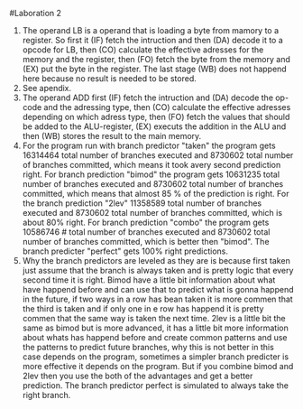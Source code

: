 #Laboration 2
  1. The operand LB is a operand that is loading a byte from mamory to a register. So first it (IF) fetch the intruction and then (DA) decode it to a opcode for LB, then (CO) calculate the effective adresses for the memory and the register, then (FO) fetch the byte from the memory and (EX) put the byte in the register. The last stage (WB) does not happend here because no result is needed to be stored.
  2. See apendix. 
  3. The operand ADD first (IF) fetch the intruction and (DA) decode the op-code and the adressing type, then (CO) calculate the effective adresses depending on which adress type, then (FO) fetch the values that should be added to the ALU-register, (EX) executs the addition in the ALU and then (WB) stores the result to the main memory.
  4. For the program run with branch predictor "taken" the program gets 16314464 total number of branches executed and 8730602 total number of branches committed, which means it took avery second prediction right. For branch prediction "bimod" the program gets 10631235 total number of branches executed and 8730602 total number of branches committed, which means that almost 85 % of the prediction is right. For the branch prediction "2lev" 11358589 total number of branches executed and 8730602 total number of branches committed, which is about 80% right. For branch prediction "combo" the program gets 10586746 # total number of branches executed and 8730602 total number of branches committed, which is better then "bimod". The branch predicter "perfect" gets 100% right predictions.
  5. Why the branch predictors are leveled as they are is because first taken just assume that the branch is always taken and is pretty logic that every second time it is right. Bimod have a little bit information about what have happend before and can use that to predict what is gonna happend in the future, if two ways in a row has bean taken it is more commen that the third is taken and if only one in e row has happend it is pretty commen that the same way is taken the next time. 2lev is a little bit the same as bimod but is more advanced, it has a little bit more information about whats has happend before and create common patterns and use the patterns to predict future branches, why this is not better in this case depends on the program, sometimes a simpler branch predicter is more effective it depends on the program. But if you combine bimod and 2lev then you use the both of the advantages and get a better prediction. The branch predictor perfect is simulated to always take the right branch.
